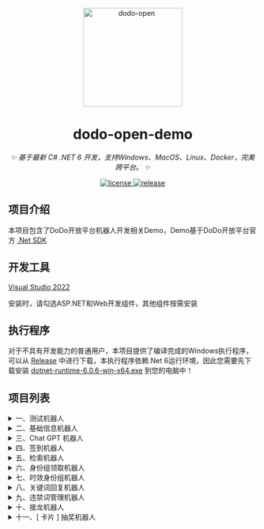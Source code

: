 
<p align="center">
  <a href="https://open.imdodo.com">
    <img src="https://avatars.githubusercontent.com/u/96616694" width="200" height="200" alt="dodo-open">
  </a>
</p>

<div align="center">

  # dodo-open-demo

  _✨ 基于最新 C# .NET 6 开发，支持Windows、MacOS、Linux、Docker，完美跨平台。 ✨_

  <a href="https://github.com/Rhyheart/dodo-open-demo/blob/main/LICENSE">
    <img src="https://img.shields.io/github/license/Rhyheart/dodo-open-demo" alt="license">
  </a>
  <a href="https://github.com/Rhyheart/dodo-open-demo/releases">
    <img src="https://img.shields.io/github/v/release/Rhyheart/dodo-open-demo?color=blueviolet&include_prereleases"
      alt="release">
  </a>

</div>


## 项目介绍

本项目包含了DoDo开放平台机器人开发相关Demo，Demo基于DoDo开放平台官方 [.Net SDK](https://github.com/dodo-open/dodo-open-net)


## 开发工具

[Visual Studio 2022](https://visualstudio.microsoft.com/zh-hans/vs/)

安装时，请勾选ASP.NET和Web开发组件，其他组件按需安装


## 执行程序

对于不具有开发能力的普通用户，本项目提供了编译完成的Windows执行程序，可以从 [Release](https://github.com/Rhyheart/dodo-open-demo/releases) 中进行下载，本执行程序依赖.Net 6运行环境，因此您需要先下载安装 [dotnet-runtime-6.0.6-win-x64.exe](https://download.visualstudio.microsoft.com/download/pr/7989338b-8ae9-4a5d-8425-020148016812/c26361fde7f706279265a505b4d1d93a/dotnet-runtime-6.0.6-win-x64.exe) 到您的电脑中！


## 项目列表

<details>
<summary>一、测试机器人</summary>

#### 项目地址

[DoDo.Open.Test](https://github.com/Rhyheart/dodo-open-demo/tree/main/src/DoDo.Open.Test)

#### 项目介绍

本机器人项目用于测试DoDo开放平台相关接口，包含大量SDK自带的测试用例

#### 使用步骤

0、[视频教程](https://www.bilibili.com/video/BV1wB4y1x7qH?p=1)

1、访问 [DoDo开放平台](https://open.imdodo.com/go/introduction/deployment.html)，按照教程创建机器人，获取机器人的`ClientId`和`Token`

2、将机器人拉入测试群

3、下载解压执行程序

4、维护 [配置文件](https://github.com/Rhyheart/dodo-open-demo/blob/main/src/DoDo.Open.Test/appsettings.json)

5、启动程序

6、测试群内发送`菜单`指令即可查看所有测试功能

</details>

<details>
<summary>二、基础信息机器人</summary>

#### 项目地址

[DoDo.Open.Info](https://github.com/Rhyheart/dodo-open-demo/tree/main/src/DoDo.Open.Info)

#### 项目介绍

本机器人项目用于获取DoDo群相关基础信息，包含 [获取群信息](https://open.imdodo.com/dev/api/island.html#%E8%8E%B7%E5%8F%96%E7%BE%A4%E4%BF%A1%E6%81%AF)、[获取频道列表](https://open.imdodo.com/dev/api/channel.html#%E8%8E%B7%E5%8F%96%E9%A2%91%E9%81%93%E5%88%97%E8%A1%A8)、[获取身份组列表](https://open.imdodo.com/dev/api/role.html#%E8%8E%B7%E5%8F%96%E8%BA%AB%E4%BB%BD%E7%BB%84%E5%88%97%E8%A1%A8) 等功能

#### 使用步骤

0、[视频教程](https://www.bilibili.com/video/BV1wB4y1x7qH?p=2)

1、创建机器人

2、将机器人拉入测试群

3、下载解压执行程序

2、维护 [配置文件](https://github.com/Rhyheart/dodo-open-demo/blob/main/src/DoDo.Open.Info/appsettings.json)

3、启动程序

4、通过程序控制台可获取到DoDo群相关基础信息

</details>

<details>
<summary>三、Chat GPT 机器人</summary>

#### 项目地址

[DoDo.Open.ChatGPT](https://github.com/Rhyheart/dodo-open-chatGPT)

#### 项目介绍

本机器人项目用于实现ChatGPT智能AI交互功能

</details>

<details>
<summary>四、签到机器人</summary>

#### 项目地址

[DoDo.Open.Sign](https://github.com/Rhyheart/dodo-open-demo/tree/main/src/DoDo.Open.Sign)

#### 项目介绍

本机器人项目用于实现用户签到相关功能，包含签到、查询、转账

#### 使用步骤

0、[视频教程](https://www.bilibili.com/video/BV1wB4y1x7qH?p=4)

1、创建机器人

2、将机器人拉入测试群

3、下载解压执行程序

4、维护 [配置文件](https://github.com/Rhyheart/dodo-open-demo/blob/main/src/DoDo.Open.Sign/appsettings.json)

5、启动程序

6、测试群内发送`签到`、`查询`、`转账 @成员 金额`指令即可，所有指令均可通过修改配置文件实现自定义

</details>


<details>
<summary>五、检索机器人</summary>

#### 项目地址

[DoDo.Open.Search](https://github.com/Rhyheart/dodo-open-demo/tree/main/src/DoDo.Open.Search)

#### 项目介绍

本机器人项目用于实现各类资源检索

#### 使用步骤

0、[视频教程](https://www.bilibili.com/video/BV1wB4y1x7qH?p=5)

1、创建机器人

2、将机器人拉入测试群

3、下载解压执行程序

4、维护 [配置文件](https://github.com/Rhyheart/dodo-open-demo/blob/main/src/DoDo.Open.Search/appsettings.json)

5、启动程序

6、测试群内发送`百科 关键词`即可

</details>


<details>
<summary>六、身份组领取机器人</summary>

#### 项目地址

[DoDo.Open.RoleReceive](https://github.com/Rhyheart/dodo-open-demo/tree/main/src/DoDo.Open.RoleReceive)

#### 项目介绍

本机器人项目用于实现身份组领取功能，用户通过对身份组领取消息添加对应表情反应，从而获取对应身份组

#### 使用步骤

0、[视频教程](https://www.bilibili.com/video/BV1wB4y1x7qH?p=6)

1、创建机器人

2、将机器人拉入测试群

3、下载解压执行程序

4、维护 [配置文件](https://github.com/Rhyheart/dodo-open-demo/blob/main/src/DoDo.Open.RoleReceive/appsettings.json)，对于`ChannelId`和`RoleId`，请从`基础信息机器人`中获取

5、启动程序

6、前往测试频道领取对应身份组

</details>


<details>
<summary>七、时效身份组机器人</summary>

#### 项目地址

[DoDo.Open.AgingRole](https://github.com/Rhyheart/dodo-open-demo/tree/main/src/DoDo.Open.AgingRole)

#### 项目介绍

本机器人项目用于实现时效身份组功能，管理员通过指令给予用户对应时效的身份组，到期后，会自动下掉

#### 使用步骤

0、[视频教程](https://www.bilibili.com/video/BV1wB4y1x7qH?p=7)

1、创建机器人

2、将机器人拉入测试群

3、下载解压执行程序

4、维护 [配置文件](https://github.com/Rhyheart/dodo-open-demo/blob/main/src/DoDo.Open.AgingRole/appsettings.json)

5、启动程序

6、测试群内发送`周卡@用户 身份组名称`、`月卡@用户 身份组名称`指令即可，所有指令均可通过修改配置文件实现自定义

</details>


<details>
<summary>八、关键词回复机器人</summary>

#### 项目地址

[DoDo.Open.KeyWordReply](https://github.com/Rhyheart/dodo-open-demo/tree/main/src/DoDo.Open.KeyWordReply)

#### 项目介绍

本机器人项目用于实现关键词回复功能

#### 使用步骤

0、[视频教程](https://www.bilibili.com/video/BV1wB4y1x7qH?p=8)

1、创建机器人

2、将机器人拉入测试群

3、下载解压执行程序

4、维护 [配置文件](https://github.com/Rhyheart/dodo-open-demo/blob/main/src/DoDo.Open.KeyWordReply/appsettings.json)

5、启动程序

6、测试群内发送`你是谁`、`为什么`等指令即可，所有关键词均可通过修改配置文件实现自定义

</details>


<details>
<summary>九、违禁词管理机器人</summary>

#### 项目地址

[DoDo.Open.ProhibitWordManage](https://github.com/Rhyheart/dodo-open-demo/tree/main/src/DoDo.Open.ProhibitWordManage)

#### 项目介绍

本机器人项目用于实现违禁词管理，用户群内触发违禁词时，机器人会撤回其发言，并进行相应的禁言处罚

#### 使用步骤

0、[视频教程](https://www.bilibili.com/video/BV1wB4y1x7qH?p=9)

1、创建机器人

2、将机器人拉入测试群

3、下载解压执行程序

4、维护 [配置文件](https://github.com/Rhyheart/dodo-open-demo/blob/main/src/DoDo.Open.ProhibitWordManage/appsettings.json)

5、启动程序

6、测试群内发送`草泥马`、`请联系`等指令即可，所有违禁词均可通过修改配置文件实现自定义

</details>


<details>
<summary>十、接龙机器人</summary>

#### 项目地址

[DoDo.Open.Solitaire](https://github.com/Rhyheart/dodo-open-demo/tree/main/src/DoDo.Open.Solitaire)

#### 项目介绍

本机器人项目用于实现接龙功能，用户发起接龙任务，其他用户可以加入或者退出

#### 使用步骤

0、[视频教程](https://www.bilibili.com/video/BV1wB4y1x7qH?p=10)

1、创建机器人

2、将机器人拉入测试群

3、下载解压执行程序

4、维护 [配置文件](https://github.com/Rhyheart/dodo-open-demo/blob/main/src/DoDo.Open.Solitaire/appsettings.json)

5、启动程序

6、测试群内发送`发起接龙 内容`、`加入接龙`（需要回复指定接龙消息）、`退出接龙`（需要回复指定接龙消息）指令即可，所有违禁词均可通过修改配置文件实现自定义

</details>


<details>
<summary>十一、[ 卡片 ] 抽奖机器人</summary>

#### 项目地址

[DoDo.Open.LuckDraw](https://github.com/Rhyheart/dodo-open-demo/tree/main/src/DoDo.Open.LuckDraw)

#### 项目介绍

本机器人项目用于实现抽奖功能，用户填写抽奖表单发起抽奖任务卡片，其他用户点击抽奖卡片按钮参与抽奖

#### 使用步骤

0、[视频教程](https://www.bilibili.com/video/BV1wB4y1x7qH?p=6)

1、创建机器人

2、将机器人拉入测试群

3、下载解压执行程序

4、维护 [配置文件](https://github.com/Rhyheart/dodo-open-demo/blob/main/src/DoDo.Open.LuckDraw/appsettings.json)

5、启动程序

6、测试群内发送`发起抽奖`指令即可

</details>
